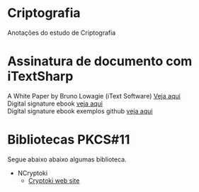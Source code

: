 # Criptografia
Anotações do estudo de Criptografia

# Assinatura de documento com iTextSharp
A White Paper by Bruno Lowagie (iText Software) [Veja aqui](https://sourceforge.net/p/itextsharp/code/HEAD/tree/tutorial/signatures/)  
Digital signature ebook [veja aqui](https://pages.itextpdf.com/ebook-digital-signatures-for-pdf.html)  
Digital signature ebook exemplos github [veja aqui](https://github.com/itext/i5ns-tutorial)
# Bibliotecas PKCS#11
Segue abaixo abaixo algumas biblioteca.  
* NCryptoki
  * [Cryptoki web site](www.ncryptoki.com)

